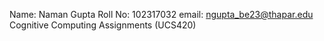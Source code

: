 Name: Naman Gupta
Roll No: 102317032
email: ngupta_be23@thapar.edu
Cognitive Computing Assignments (UCS420)
